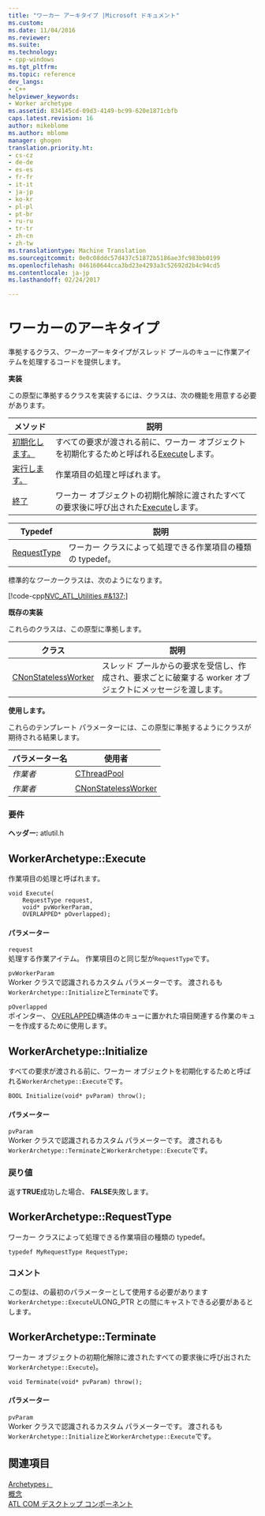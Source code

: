 ```yaml
---
title: "ワーカー アーキタイプ |Microsoft ドキュメント"
ms.custom: 
ms.date: 11/04/2016
ms.reviewer: 
ms.suite: 
ms.technology:
- cpp-windows
ms.tgt_pltfrm: 
ms.topic: reference
dev_langs:
- C++
helpviewer_keywords:
- Worker archetype
ms.assetid: 834145cd-09d3-4149-bc99-620e1871cbfb
caps.latest.revision: 16
author: mikeblome
ms.author: mblome
manager: ghogen
translation.priority.ht:
- cs-cz
- de-de
- es-es
- fr-fr
- it-it
- ja-jp
- ko-kr
- pl-pl
- pt-br
- ru-ru
- tr-tr
- zh-cn
- zh-tw
ms.translationtype: Machine Translation
ms.sourcegitcommit: 0e0c08ddc57d437c51872b5186ae3fc983bb0199
ms.openlocfilehash: 046160644cca3bd23e4293a3c52692d2b4c94cd5
ms.contentlocale: ja-jp
ms.lasthandoff: 02/24/2017

---
```

# <a name="worker-archetype"></a>ワーカーのアーキタイプ
準拠するクラス、*ワーカー*アーキタイプがスレッド プールのキューに作業アイテムを処理するコードを提供します。  
  
 **実装**  
  
 この原型に準拠するクラスを実装するには、クラスは、次の機能を用意する必要があります。  
  
|メソッド|説明|  
|------------|-----------------|  
|[初期化します。](#initialize)|すべての要求が渡される前に、ワーカー オブジェクトを初期化するためと呼ばれる[Execute](#execute)します。|  
|[実行します。](#execute)|作業項目の処理と呼ばれます。|  
|[終了](#terminate)|ワーカー オブジェクトの初期化解除に渡されたすべての要求後に呼び出された[Execute](#execute)します。|  
  
|Typedef|説明|  
|-------------|-----------------|  
|[RequestType](#requesttype)|ワーカー クラスによって処理できる作業項目の種類の typedef。|  
  
 標準的な*ワーカー*クラスは、次のようになります。  
  
 [!code-cpp[NVC_ATL_Utilities #&137;](../../atl/codesnippet/cpp/worker-archetype_1.cpp)]  
  
 **既存の実装**  
  
 これらのクラスは、この原型に準拠します。  
  
|クラス|説明|  
|-----------|-----------------|  
|[CNonStatelessWorker](../../atl/reference/cnonstatelessworker-class.md)|スレッド プールからの要求を受信し、作成され、要求ごとに破棄する worker オブジェクトにメッセージを渡します。|  
  
 **使用します。**  
  
 これらのテンプレート パラメーターには、この原型に準拠するようにクラスが期待される結果します。  
  
|パラメーター名|使用者|  
|--------------------|-------------|  
|*作業者*|[CThreadPool](../../atl/reference/cthreadpool-class.md)|  
|*作業者*|[CNonStatelessWorker](../../atl/reference/cnonstatelessworker-class.md)|  
  
### <a name="requirements"></a>要件  
 **ヘッダー:** atlutil.h  
  
## <a name="execute"></a>WorkerArchetype::Execute
作業項目の処理と呼ばれます。  
  
  
  
```  
void Execute(
    RequestType request,  
    void* pvWorkerParam,  
    OVERLAPPED* pOverlapped);
```  
  
#### <a name="parameters"></a>パラメーター  
 `request`  
 処理する作業アイテム。 作業項目のと同じ型が`RequestType`です。  
  
 `pvWorkerParam`  
 Worker クラスで認識されるカスタム パラメーターです。 渡されるも`WorkerArchetype::Initialize`と`Terminate`です。  
  
 `pOverlapped`  
 ポインター、 [OVERLAPPED](http://msdn.microsoft.com/library/windows/desktop/ms684342)構造体のキューに置かれた項目関連する作業のキューを作成するために使用します。  
  
## <a name="initialize"></a>WorkerArchetype::Initialize
すべての要求が渡される前に、ワーカー オブジェクトを初期化するためと呼ばれる`WorkerArchetype::Execute`です。  
```
BOOL Initialize(void* pvParam) throw();
```  
  
#### <a name="parameters"></a>パラメーター  
 `pvParam`  
 Worker クラスで認識されるカスタム パラメーターです。 渡されるも`WorkerArchetype::Terminate`と`WorkerArchetype::Execute`です。  
  
### <a name="return-value"></a>戻り値  
 返す**TRUE**成功した場合、 **FALSE**失敗します。  
  
## <a name="requesttype"></a>WorkerArchetype::RequestType
ワーカー クラスによって処理できる作業項目の種類の typedef。  
  
```  
typedef MyRequestType RequestType;    
```  
  
### <a name="remarks"></a>コメント  
 この型は、の最初のパラメーターとして使用する必要があります`WorkerArchetype::Execute`ULONG_PTR との間にキャストできる必要があるとします。  
  
## <a name="terminate"></a>WorkerArchetype::Terminate
ワーカー オブジェクトの初期化解除に渡されたすべての要求後に呼び出された`WorkerArchetype::Execute`)。  
    
``` 
void Terminate(void* pvParam) throw();
```  
  
#### <a name="parameters"></a>パラメーター  
 `pvParam`  
 Worker クラスで認識されるカスタム パラメーターです。 渡されるも`WorkerArchetype::Initialize`と`WorkerArchetype::Execute`です。  
  
## <a name="see-also"></a>関連項目  
 [Archetypes」](../../atl/reference/atl-archetypes.md)   
 [概念](../../atl/active-template-library-atl-concepts.md)   
 [ATL COM デスクトップ コンポーネント](../../atl/atl-com-desktop-components.md)




